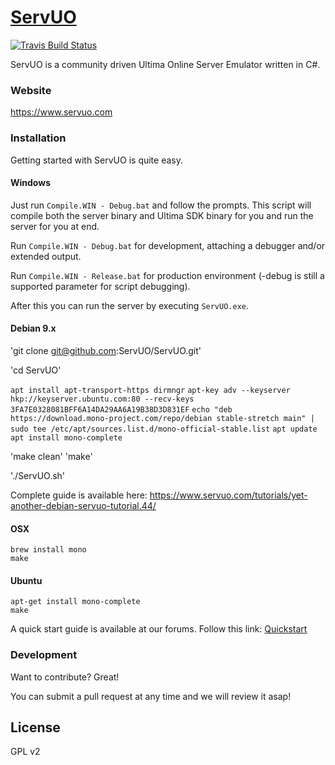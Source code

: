 # [ServUO]

[![Travis Build Status](https://travis-ci.org/ServUO/ServUO.svg)](https://travis-ci.org/ServUO/ServUO)

ServUO is a community driven Ultima Online Server Emulator written in C#.

### Website

https://www.servuo.com

### Installation

Getting started with ServUO is quite easy.

#### Windows

Just run `Compile.WIN - Debug.bat` and follow the prompts. This script will compile both the server binary and Ultima SDK binary for you and run the server for you at end. 

Run `Compile.WIN - Debug.bat` for development, attaching a debugger and/or extended output.

Run `Compile.WIN - Release.bat` for production environment (-debug is still a supported parameter for script debugging).

After this you can run the server by executing `ServUO.exe`.
#### Debian 9.x
'git clone git@github.com:ServUO/ServUO.git'

'cd ServUO'

`apt install apt-transport-https dirmngr`
`apt-key adv --keyserver hkp://keyserver.ubuntu.com:80 --recv-keys 3FA7E0328081BFF6A14DA29AA6A19B38D3D831EF`
`echo "deb https://download.mono-project.com/repo/debian stable-stretch main" | sudo tee /etc/apt/sources.list.d/mono-official-stable.list`
`apt update`
`apt install mono-complete`

'make clean'
'make'

'./ServUO.sh'

Complete guide is available here:
https://www.servuo.com/tutorials/yet-another-debian-servuo-tutorial.44/

#### OSX

`brew install mono`  
`make`

#### Ubuntu

`apt-get install mono-complete`  
`make`

A quick start guide is available at our forums. Follow this link: [Quickstart]

### Development

Want to contribute? Great!

You can submit a pull request at any time and we will review it asap!

License
----

GPL v2




   [ServUO]: <https://www.servuo.com>
   [Quickstart]: <https://www.servuo.com/tutorials/getting-started-with-servuo.2/>

